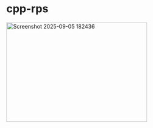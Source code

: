 # cpp-rps
<img width="369" height="261" alt="Screenshot 2025-09-05 182436" src="https://github.com/user-attachments/assets/7323b013-3375-4a96-8609-0fd6118025f4" />
